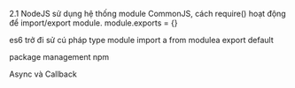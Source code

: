 2.1 
NodeJS sử dụng hệ thống module CommonJS, cách require() hoạt động để import/export module.
module.exports  = {}

es6 trở đi sử cú pháp type module
import a from modulea
export default

package management npm

Async và Callback